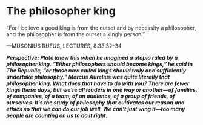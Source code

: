 # The philosopher king

“For I believe a good king is from the outset and by necessity a philosopher, and the philosopher is from the outset a kingly person.”

—MUSONIUS RUFUS, LECTURES, 8.33.32–34

***Perspective: Plato knew this when he imagined a utopia ruled by a philosopher king. “Either philosophers should become kings,” he said in The Republic, “or those now called kings should truly and sufficiently undertake philosophy.” Marcus Aurelius was quite literally that philosopher king. What does that have to do with you? There are fewer kings these days, but we’re all leaders in one way or another—of families, of companies, of a team, of an audience, of a group of friends, of ourselves. It’s the study of philosophy that cultivates our reason and ethics so that we can do our job well. We can’t just wing it—too many people are counting on us to do it right.***
